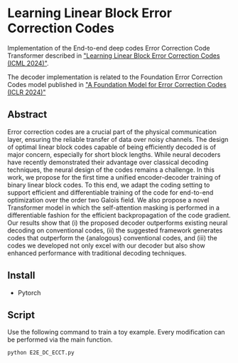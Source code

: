 # Learning Linear Block Error Correction Codes

Implementation of the End-to-end deep codes Error Correction Code Transformer described in ["Learning Linear Block Error Correction Codes (ICML 2024)"](https://arxiv.org/abs/2405.04050).

The decoder implementation is related to the Foundation Error Correction Codes model published in ["A Foundation Model for Error Correction Codes (ICLR 2024)"](https://openreview.net/forum?id=7KDuQPrAF3) 


## Abstract
Error correction codes are a crucial part of the physical communication layer, ensuring the reliable transfer of data over noisy channels. The design of optimal linear block codes capable of being efficiently decoded is of major concern, especially for short block lengths. While neural decoders have recently demonstrated their advantage over classical decoding techniques, the neural design of the codes remains a challenge. In this work, we propose for the first time a unified encoder-decoder training of binary linear block codes. To this end, we adapt the coding setting to support efficient and differentiable training of the code for end-to-end optimization over the order two Galois field. We also propose a novel Transformer model in which the self-attention masking is performed in a differentiable fashion for the efficient backpropagation of the code gradient. Our results show that (i) the proposed decoder outperforms existing neural decoding on conventional codes, (ii) the suggested framework generates codes that outperform the {analogous} conventional codes, and (iii) the codes we developed not only excel with our decoder but also show enhanced performance with traditional decoding techniques.

## Install
- Pytorch

## Script
Use the following command to train a toy example. Every modification can be performed via the main function.

`python E2E_DC_ECCT.py`

